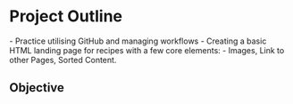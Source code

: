 <h1>Project Outline</h1>
- Practice utilising GitHub and managing workflows
- Creating a basic HTML landing page for recipes with a few core elements:
- Images, Link to other Pages, Sorted Content.

<h2>Objective</h2>